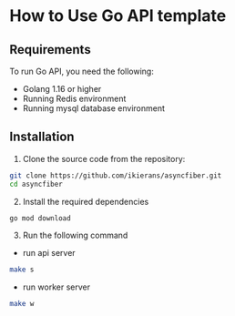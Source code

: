 # How to Use Go API template


## Requirements

To run Go API, you need the following:

- Golang 1.16 or higher
- Running Redis environment
- Running mysql database environment

## Installation

1. Clone the source code from the repository:

```bash
git clone https://github.com/ikierans/asyncfiber.git
cd asyncfiber
```

2. Install the required dependencies
```bash
go mod download
```

3. Run the following command
- run api server
```bash
make s
```
- run worker server
```bash
make w
```
